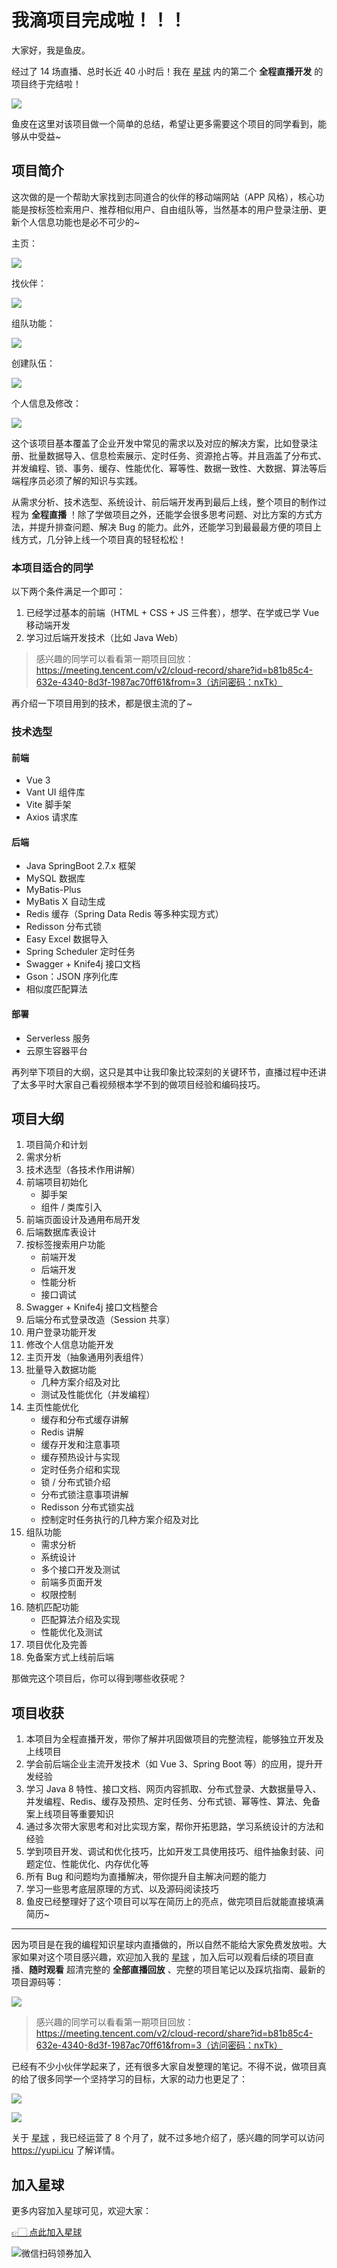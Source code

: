 # 我滴项目完成啦！！！

大家好，我是鱼皮。

经过了 14 场直播、总时长近 40 小时后！我在 [星球](https://mp.weixin.qq.com/s?__biz=MzI1NDczNTAwMA==&mid=2247524980&idx=2&sn=9ddcdb6c52aa096ed4c5ad0ced946a7d&chksm=e9c28583deb50c95f3c2665713a8bbc372c68332b3bfb846cf4b23af3f1cc07164832a291335&token=689599617&lang=zh_CN&scene=21#wechat_redirect) 内的第二个 **全程直播开发** 的项目终于完结啦！

![](https://www.codefather.cn/img/image-20220419224055491.png)

鱼皮在这里对该项目做一个简单的总结，希望让更多需要这个项目的同学看到，能够从中受益~



## 项目简介

这次做的是一个帮助大家找到志同道合的伙伴的移动端网站（APP 风格），核心功能是按标签检索用户、推荐相似用户、自由组队等，当然基本的用户登录注册、更新个人信息功能也是必不可少的~

主页：

![](https://www.codefather.cn/img/image-20221023120231097.png)

找伙伴：

![](https://www.codefather.cn/img/image-20221023120338802.png)

组队功能：

![](https://www.codefather.cn/img/image-20221023120253418.png)

创建队伍：

![](https://www.codefather.cn/img/image-20221023120311527.png)

个人信息及修改：

![](https://www.codefather.cn/img/image-20221023120321632.png)

这个该项目基本覆盖了企业开发中常见的需求以及对应的解决方案，比如登录注册、批量数据导入、信息检索展示、定时任务、资源抢占等。并且涵盖了分布式、并发编程、锁、事务、缓存、性能优化、幂等性、数据一致性、大数据、算法等后端程序员必须了解的知识与实践。

从需求分析、技术选型、系统设计、前后端开发再到最后上线，整个项目的制作过程为 **全程直播** ！除了学做项目之外，还能学会很多思考问题、对比方案的方式方法，并提升排查问题、解决 Bug 的能力。此外，还能学习到最最最方便的项目上线方式，几分钟上线一个项目真的轻轻松松！



### 本项目适合的同学

以下两个条件满足一个即可：

1. 已经学过基本的前端（HTML + CSS + JS 三件套），想学、在学或已学 Vue 移动端开发
2. 学习过后端开发技术（比如 Java Web）



> 感兴趣的同学可以看看第一期项目回放：https://meeting.tencent.com/v2/cloud-record/share?id=b81b85c4-632e-4340-8d3f-1987ac70ff61&from=3（访问密码：nxTk）



再介绍一下项目用到的技术，都是很主流的了~



### 技术选型

#### 前端

- Vue 3
- Vant UI 组件库
- Vite 脚手架
- Axios 请求库



#### 后端

- Java SpringBoot 2.7.x 框架
- MySQL 数据库
- MyBatis-Plus
- MyBatis X 自动生成
- Redis 缓存（Spring Data Redis 等多种实现方式）
- Redisson 分布式锁
- Easy Excel 数据导入
- Spring Scheduler 定时任务
- Swagger + Knife4j 接口文档
- Gson：JSON 序列化库
- 相似度匹配算法



#### 部署

- Serverless 服务
- 云原生容器平台



再列举下项目的大纲，这只是其中让我印象比较深刻的关键环节，直播过程中还讲了太多平时大家自己看视频根本学不到的做项目经验和编码技巧。



## 项目大纲

1. 项目简介和计划
2. 需求分析
3. 技术选型（各技术作用讲解）
4. 前端项目初始化
   - 脚手架
   - 组件 / 类库引入
5. 前端页面设计及通用布局开发
6. 后端数据库表设计
7. 按标签搜索用户功能
   - 前端开发
   - 后端开发
   - 性能分析
   - 接口调试
8. Swagger + Knife4j 接口文档整合
9. 后端分布式登录改造（Session 共享）
10. 用户登录功能开发
11. 修改个人信息功能开发
12. 主页开发（抽象通用列表组件）
13. 批量导入数据功能
    - 几种方案介绍及对比
    - 测试及性能优化（并发编程）
14. 主页性能优化
    - 缓存和分布式缓存讲解
    - Redis 讲解
    - 缓存开发和注意事项
    - 缓存预热设计与实现
    - 定时任务介绍和实现
    - 锁 / 分布式锁介绍
    - 分布式锁注意事项讲解
    - Redisson 分布式锁实战
    - 控制定时任务执行的几种方案介绍及对比
15. 组队功能
    - 需求分析
    - 系统设计
    - 多个接口开发及测试
    - 前端多页面开发
    - 权限控制
16. 随机匹配功能
    - 匹配算法介绍及实现
    - 性能优化及测试
17. 项目优化及完善
18. 免备案方式上线前后端



那做完这个项目后，你可以得到哪些收获呢？



## 项目收获

1. 本项目为全程直播开发，带你了解并巩固做项目的完整流程，能够独立开发及上线项目
2. 学会前后端企业主流开发技术（如 Vue 3、Spring Boot 等）的应用，提升开发经验
3. 学习 Java 8 特性、接口文档、网页内容抓取、分布式登录、大数据量导入、并发编程、Redis、缓存及预热、定时任务、分布式锁、幂等性、算法、免备案上线项目等重要知识
4. 通过多次带大家思考和对比实现方案，帮你开拓思路，学习系统设计的方法和经验
5. 学到项目开发、调试和优化技巧，比如开发工具使用技巧、组件抽象封装、问题定位、性能优化、内存优化等
6. 所有 Bug 和问题均为直播解决，带你提升自主解决问题的能力
7. 学习一些思考底层原理的方式、以及源码阅读技巧
8. 鱼皮已经整理好了这个项目可以写在简历上的亮点，做完项目后就能直接填满简历~



---



因为项目是在我的编程知识星球内直播做的，所以自然不能给大家免费发放啦。大家如果对这个项目感兴趣，欢迎加入我的 [星球](https://mp.weixin.qq.com/s?__biz=MzI1NDczNTAwMA==&mid=2247524980&idx=2&sn=9ddcdb6c52aa096ed4c5ad0ced946a7d&chksm=e9c28583deb50c95f3c2665713a8bbc372c68332b3bfb846cf4b23af3f1cc07164832a291335&token=689599617&lang=zh_CN&scene=21#wechat_redirect) ，加入后可以观看后续的项目直播、**随时观看** 超清完整的 **全部直播回放** 、完整的项目笔记以及踩坑指南、最新的项目源码等：

![](https://www.codefather.cn/img/image-20221023191126620.png)

> 感兴趣的同学可以看看第一期项目回放：https://meeting.tencent.com/v2/cloud-record/share?id=b81b85c4-632e-4340-8d3f-1987ac70ff61&from=3（访问密码：nxTk）

已经有不少小伙伴学起来了，还有很多大家自发整理的笔记。不得不说，做项目真的给了很多同学一个坚持学习的目标，大家的动力也更足了：

![](https://www.codefather.cn/img/image-20221023192350771.png)

![](https://www.codefather.cn/img/image-20221023191142079.png)

关于 [星球](https://mp.weixin.qq.com/s?__biz=MzI1NDczNTAwMA==&mid=2247524980&idx=2&sn=9ddcdb6c52aa096ed4c5ad0ced946a7d&chksm=e9c28583deb50c95f3c2665713a8bbc372c68332b3bfb846cf4b23af3f1cc07164832a291335&token=689599617&lang=zh_CN&scene=21#wechat_redirect) ，我已经运营了 8 个月了，就不过多地介绍了，感兴趣的同学可以访问 https://yupi.icu 了解详情。


## 加入星球

更多内容加入星球可见，欢迎大家：

[👉🏻 点此加入星球](https://yuyuanweb.feishu.cn/wiki/SDtMwjR1DituVpkz5MLc3fZLnzb)

![微信扫码领券加入](https://www.codefather.cn/img/%E7%9F%A5%E8%AF%86%E6%98%9F%E7%90%83%E6%89%AB%E7%A0%81.jpeg)
